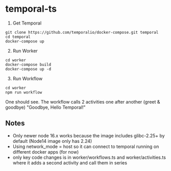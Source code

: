 # temporal-ts

1. Get Temporal 
```
git clone https://github.com/temporalio/docker-compose.git temporal
cd temporal
docker-compose up
```

2. Run Worker
```
cd worker
docker-compose build
docker-compose up -d
```

3. Run Workflow
```
cd worker
npm run workflow
```
One should see.  The workflow calls 2 activities one after another (greet & goodbye)
"Goodbye, Hello Temporal!"

## Notes
- Only newer node 16.x works because the image includes glibc-2.25+ by default (Node14 image only has 2.24)
- Using network_mode = host so it can connect to temporal running on different docker apps (for now)
- only key code changes is in worker/workflows.ts and worker/activities.ts where it adds a second activity and call them in series
